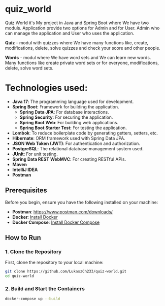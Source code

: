 # quiz_world 
Quiz World it's My project in Java and Spring Boot where We have two moduls.
Application provide two options for Admin and for User.
Admin who can manage the application and User who uses the application.

**Quiz** - modul with quizzes where We have many functions like, create, modifications, delete, solve quizzes and check your score and other people.

**Words** - modul where We have word sets and We can learn new words. Many functions like create private word sets or for everyone, modifications, delete, solve word sets.

# Technologies used:
- **Java 17**: The programming language used for development.
- **Spring Boot**: Framework for building the application.
    - **Spring Data JPA**: For database interactions.
    - **Spring Security**: For securing the application.
    - **Spring Boot Web**: For building web applications.
    - **Spring Boot Starter Test**: For testing the application.
- **Lombok**: To reduce boilerplate code by generating getters, setters, etc.
- **Hibernate**: ORM framework used with Spring Data JPA.
- **JSON Web Token (JWT)**: For authentication and authorization.
- **PostgreSQL**: The relational database management system used.
- **JUnit**: For unit testing.
- **Spring Data REST WebMVC**: For creating RESTful APIs.
- **Maven**
- **IntelliJ IDEA**
- **Postman**

## Prerequisites
Before you begin, ensure you have the following installed on your machine:
- **Postman**: https://www.postman.com/downloads/
- **Docker**: [Install Docker](https://docs.docker.com/get-docker/)
- **Docker Compose**: [Install Docker Compose](https://docs.docker.com/compose/install/)

## How to Run

### 1. Clone the Repository

First, clone the repository to your local machine:

```bash
git clone https://github.com/LukaszCh233/quiz-world.git
cd quiz-world
```

### 2. Build and Start the Containers

```bash
docker-compose up --build
```



